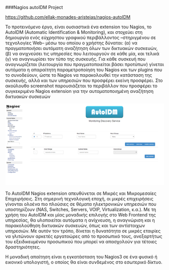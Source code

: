 ###Nagios autoIDM Project

https://github.com/ellak-monades-aristeias/nagios-autoIDM

Το προτεινόμενο έργο, είναι ουσιαστικά ένα extension του Nagios, το AutoIDM  (Automatic Identification & Monitoring), και στοχεύει στη δημιουργία ενός εύχρηστου γραφικού περιβάλλοντος  –στηριγμένου σε τεχνολογίες Web– μέσω του οποίου ο χρήστης δύναται: (α) να πραγματοποιήσει αυτόματη αναζήτηση όλων των δικτυακών  συσκευών, (β) να ανιχνεύσει τις υπηρεσίες που λειτουργούν σε κάθε μία, και τελικά (γ) να αναγνωρίσει τον τύπο της συσκευής. Για κάθε συσκευή που αναγνωρίζεται (λειτουργία που πραγματοποιείται βάσει προτύπων) γίνεται αυτόματα η απαραίτητη παραμετροποίηση του Nagios και των plugins που το συνοδεύουν, ώστε το Nagios να παρακολουθεί την κατάσταση της συσκευής, αλλά και των υπηρεσιών που προσφέρει εκείνη προσφέρει.
Στο ακούλουθο screenshot παρουσιάζεται το περιβάλλον που προσφέρει το συγκεκριμένο Nagios extension για την αυτοματοποιημένη αναζήτηση δικτυακών συσκευών

![Screenshot](https://github.com/ellak-monades-aristeias/nagios-autoIDM/blob/master/misc/Screenshot.png)

Το AutoIDM Nagios extension απευθύνεται σε Μικρές και Μικρομεσαίες Επιχειρήσεις. Στη σημερινή τεχνολογική εποχή, οι μικρές επιχειρήσεις γίνονται ολοένα πιο πλούσιες σε θέματα ηλεκτρονικών υπηρεσιών που υποστηρίζουν (NAS, Switches, Servers, VOIP, Virtualization, κ.α.). Με τη χρήση του AutoIDM και μίας μοναδικής επιλογής στο Web Frontend της υπηρεσίας, θα υλοποιείται  αυτόματα η ανίχνευση, η αναγνώριση και η παρακολούθηση δικτυακών συσκευών, όπως και των αντίστοιχων υπηρεσιών. Με αυτόν τον τρόπο, δίνεται η δυνατότητα σε μικρές εταιρίες να γλιτώνουν αρκετές εργατοώρες από το προσωπικό τους, ανεξαρτήτως  του εξειδικευμένου προσωπικού που μπορεί να απασχολούν για τέτοιες δραστηριότητες.

Η μοναδική απαίτηση είναι η εγκατάσταση του Nagios3 σε ένα φυσικό ή εικονικό υπολογιστή, ο οποίος θα είναι συνδεμένος στο εσωτερικό δίκτυο.
